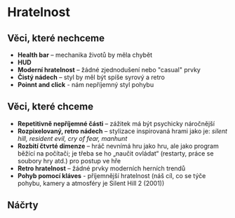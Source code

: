# Hratelnost

## Věci, které nechceme
- **Health bar** – mechanika životů by měla chybět
- **HUD**
- **Moderní hratelnost** – žádné zjednodušení nebo "casual" prvky
- **Čistý nádech** – styl by měl být spíše syrový a retro
- **Poinnt and click** - nám nepříjemný styl pohybu

## Věci, které chceme
- **Repetitivně nepříjemné části** – zážitek má být psychicky náročnější
- **Rozpixelovaný, retro nádech** – stylizace inspirovaná hrami jako je: *silent hill, resident evil, cry of fear, manhunt*
- **Rozbití čtvrté dimenze** – hráč nevnímá hru jako hru, ale jako program běžící na počítači; je třeba se ho „naučit ovládat“ (restarty, práce se soubory hry atd.) pro postup ve hře
- **Retro hratelnost** – žádné prvky moderních herních trendů
- **Pohyb pomocí kláves** - příjemnější hratelnost (náš cíl, co se týče pohybu, kamery a atmosféry je Silent Hill 2 (2001))


## Náčrty
